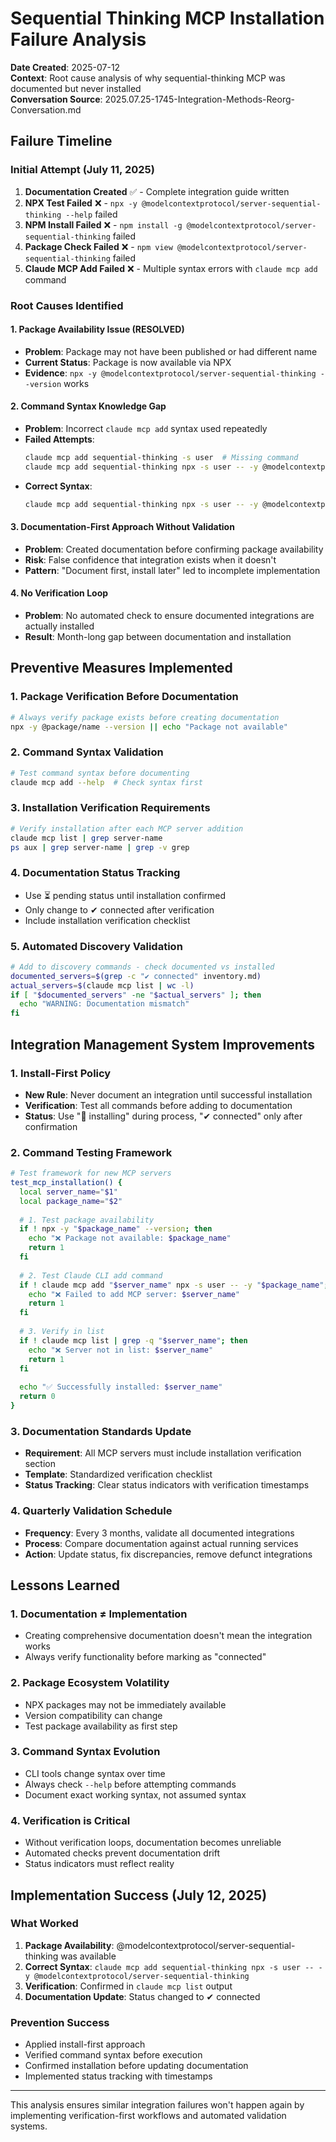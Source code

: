 # Sequential Thinking MCP Installation Failure Analysis

**Date Created**: 2025-07-12  
**Context**: Root cause analysis of why sequential-thinking MCP was documented but never installed  
**Conversation Source**: 2025.07.25-1745-Integration-Methods-Reorg-Conversation.md

## Failure Timeline

### Initial Attempt (July 11, 2025)
1. **Documentation Created** ✅ - Complete integration guide written
2. **NPX Test Failed** ❌ - `npx -y @modelcontextprotocol/server-sequential-thinking --help` failed
3. **NPM Install Failed** ❌ - `npm install -g @modelcontextprotocol/server-sequential-thinking` failed  
4. **Package Check Failed** ❌ - `npm view @modelcontextprotocol/server-sequential-thinking` failed
5. **Claude MCP Add Failed** ❌ - Multiple syntax errors with `claude mcp add` command

### Root Causes Identified

#### 1. Package Availability Issue (RESOLVED)
- **Problem**: Package may not have been published or had different name
- **Current Status**: Package is now available via NPX
- **Evidence**: `npx -y @modelcontextprotocol/server-sequential-thinking --version` works

#### 2. Command Syntax Knowledge Gap
- **Problem**: Incorrect `claude mcp add` syntax used repeatedly
- **Failed Attempts**: 
  ```bash
  claude mcp add sequential-thinking -s user  # Missing command
  claude mcp add sequential-thinking npx -s user -- -y @modelcontextprotocol/server-sequential-thinking  # Wrong syntax
  ```
- **Correct Syntax**: 
  ```bash
  claude mcp add sequential-thinking npx -s user -- -y @modelcontextprotocol/server-sequential-thinking
  ```

#### 3. Documentation-First Approach Without Validation
- **Problem**: Created documentation before confirming package availability
- **Risk**: False confidence that integration exists when it doesn't
- **Pattern**: "Document first, install later" led to incomplete implementation

#### 4. No Verification Loop
- **Problem**: No automated check to ensure documented integrations are actually installed
- **Result**: Month-long gap between documentation and installation

## Preventive Measures Implemented

### 1. Package Verification Before Documentation
```bash
# Always verify package exists before creating documentation
npx -y @package/name --version || echo "Package not available"
```

### 2. Command Syntax Validation
```bash
# Test command syntax before documenting
claude mcp add --help  # Check syntax first
```

### 3. Installation Verification Requirements
```bash
# Verify installation after each MCP server addition
claude mcp list | grep server-name
ps aux | grep server-name | grep -v grep
```

### 4. Documentation Status Tracking
- Use ⏳ pending status until installation confirmed
- Only change to ✔ connected after verification
- Include installation verification checklist

### 5. Automated Discovery Validation
```bash
# Add to discovery commands - check documented vs installed
documented_servers=$(grep -c "✔ connected" inventory.md)
actual_servers=$(claude mcp list | wc -l)
if [ "$documented_servers" -ne "$actual_servers" ]; then
  echo "WARNING: Documentation mismatch"
fi
```

## Integration Management System Improvements

### 1. Install-First Policy
- **New Rule**: Never document an integration until successful installation
- **Verification**: Test all commands before adding to documentation
- **Status**: Use "🔄 installing" during process, "✔ connected" only after confirmation

### 2. Command Testing Framework
```bash
# Test framework for new MCP servers
test_mcp_installation() {
  local server_name="$1"
  local package_name="$2"
  
  # 1. Test package availability
  if ! npx -y "$package_name" --version; then
    echo "❌ Package not available: $package_name"
    return 1
  fi
  
  # 2. Test Claude CLI add command
  if ! claude mcp add "$server_name" npx -s user -- -y "$package_name"; then
    echo "❌ Failed to add MCP server: $server_name"
    return 1
  fi
  
  # 3. Verify in list
  if ! claude mcp list | grep -q "$server_name"; then
    echo "❌ Server not in list: $server_name"
    return 1
  fi
  
  echo "✅ Successfully installed: $server_name"
  return 0
}
```

### 3. Documentation Standards Update
- **Requirement**: All MCP servers must include installation verification section
- **Template**: Standardized verification checklist
- **Status Tracking**: Clear status indicators with verification timestamps

### 4. Quarterly Validation Schedule
- **Frequency**: Every 3 months, validate all documented integrations
- **Process**: Compare documentation against actual running services
- **Action**: Update status, fix discrepancies, remove defunct integrations

## Lessons Learned

### 1. Documentation ≠ Implementation
- Creating comprehensive documentation doesn't mean the integration works
- Always verify functionality before marking as "connected"

### 2. Package Ecosystem Volatility
- NPX packages may not be immediately available
- Version compatibility can change
- Test package availability as first step

### 3. Command Syntax Evolution
- CLI tools change syntax over time
- Always check `--help` before attempting commands
- Document exact working syntax, not assumed syntax

### 4. Verification is Critical
- Without verification loops, documentation becomes unreliable
- Automated checks prevent documentation drift
- Status indicators must reflect reality

## Implementation Success (July 12, 2025)

### What Worked
1. **Package Availability**: @modelcontextprotocol/server-sequential-thinking was available
2. **Correct Syntax**: `claude mcp add sequential-thinking npx -s user -- -y @modelcontextprotocol/server-sequential-thinking`
3. **Verification**: Confirmed in `claude mcp list` output
4. **Documentation Update**: Status changed to ✔ connected

### Prevention Success
- Applied install-first approach
- Verified command syntax before execution
- Confirmed installation before updating documentation
- Implemented status tracking with timestamps

---

This analysis ensures similar integration failures won't happen again by implementing verification-first workflows and automated validation systems.